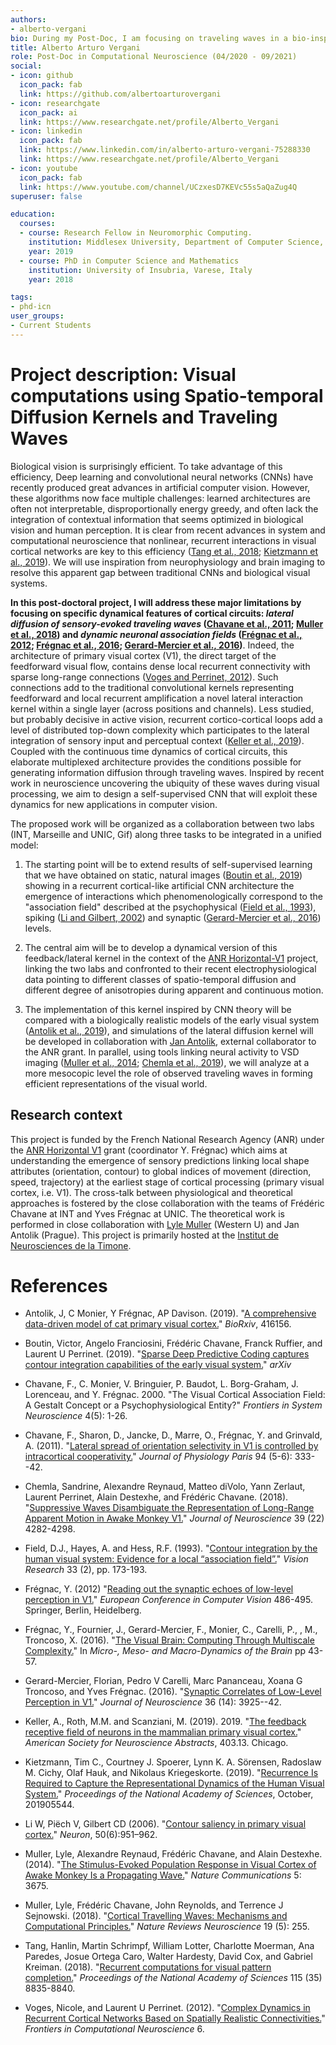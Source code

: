 ```yaml
---
authors:
- alberto-vergani
bio: During my Post-Doc, I am focusing on traveling waves in a bio-inspired neural network.
title: Alberto Arturo Vergani
role: Post-Doc in Computational Neuroscience (04/2020 - 09/2021)
social:
- icon: github
  icon_pack: fab
  link: https://github.com/albertoarturovergani
- icon: researchgate
  icon_pack: ai
  link: https://www.researchgate.net/profile/Alberto_Vergani
- icon: linkedin
  icon_pack: fab
  link: https://www.linkedin.com/in/alberto-arturo-vergani-75288330
  link: https://www.researchgate.net/profile/Alberto_Vergani
- icon: youtube
  icon_pack: fab
  link: https://www.youtube.com/channel/UCzxesD7KEVc55s5aQaZug4Q
superuser: false

education:
  courses:
  - course: Research Fellow in Neuromorphic Computing.
    institution: Middlesex University, Department of Computer Science, London, UK
    year: 2019
  - course: PhD in Computer Science and Mathematics
    institution: University of Insubria, Varese, Italy
    year: 2018

tags:
- phd-icn
user_groups:
- Current Students
---
```


# Project description: Visual computations using Spatio-temporal Diffusion Kernels and Traveling Waves

Biological vision is surprisingly efficient. To take advantage of this efficiency, Deep learning and convolutional neural networks (CNNs) have recently produced great advances in artificial computer vision. However, these algorithms now face multiple challenges: learned architectures are often not interpretable, disproportionally energy greedy, and often lack the integration of contextual information that seems optimized in biological vision and human perception. It is clear from recent advances in system and computational neuroscience that nonlinear, recurrent interactions in visual cortical networks are key to this efficiency ([Tang et al., 2018](#Tang18); [Kietzmann et al., 2019](#Kietzmann19)). We will use inspiration from neurophysiology and brain imaging to resolve this apparent gap between traditional CNNs and biological visual systems.

**In this post-doctoral project, I will address these major limitations by focusing on specific dynamical features of cortical circuits: _lateral diffusion of sensory-evoked traveling waves_ ([Chavane et al., 2011](#Chavane2000); [Muller et al., 2018](#muller2018cortical)) and _dynamic neuronal association fields_ ([Frégnac et al., 2012](#Frégnac2012); [Frégnac et al., 2016](#Frégnac2016); [Gerard-Mercier et al., 2016](#gerard2016synaptic))**. Indeed, the architecture of primary visual cortex (V1), the direct target of the feedforward visual flow, contains dense local recurrent connectivity with sparse long-range connections ([Voges and Perrinet, 2012](#Voges12)). Such connections add to the traditional convolutional kernels representing feedforward and local recurrent amplification a novel lateral interaction kernel within a single layer (across positions and channels). Less studied, but probably decisive in active vision, recurrent cortico-cortical loops add a level of distributed top-down complexity which participates to the lateral integration of sensory input and perceptual context ([Keller et al., 2019](#Keller2019)). Coupled with the continuous time dynamics of cortical circuits, this elaborate multiplexed architecture provides the conditions possible for generating information diffusion through traveling waves. Inspired by recent work in neuroscience uncovering the ubiquity of these waves during visual processing, we aim to design a self-supervised CNN that will exploit these dynamics for new applications in computer vision.

The proposed work will be organized as a collaboration between two labs (INT, Marseille and UNIC, Gif) along three tasks to be integrated in a unified model:

1. The starting point will be to extend results of self-supervised learning that we have obtained on static, natural images ([Boutin et al., 2019](#BoutinFranciosiniChavaneRuffierPerrinet20)) showing in a recurrent cortical-like artificial CNN architecture the emergence of interactions which phenomenologically correspond to the "association field" described at the psychophysical ([Field et al., 1993](#Field1993)), spiking ([Li and Gilbert, 2002](#Li2002)) and synaptic ([Gerard-Mercier et al., 2016](#gerard2016synaptic)) levels.

2. The central aim will be to develop a dynamical version of this feedback/lateral kernel in the context of the [ANR Horizontal-V1](https://laurentperrinet.github.io/grant/anr-horizontal-v1/) project, linking the two labs and confronted to their recent electrophysiological data pointing to different classes of spatio-temporal diffusion and different degree of anisotropies during apparent and continuous motion.

3. The implementation of this kernel inspired by CNN theory will be compared with a biologically realistic models of the early visual system ([Antolik et al., 2019](#Antolik2019)), and simulations of the lateral diffusion kernel will be developed in collaboration with [Jan Antolik](https://antolik.net/), external collaborator to the ANR grant.  In parallel, using tools linking neural activity to VSD imaging ([Muller et al., 2014](#muller2014stimulus); [Chemla et al., 2019](#Chemla2018)), we will analyze at a more mesocopic level the role of observed traveling waves in forming efficient representations of the visual world.


## Research context

This project is funded by the French National Research Agency (ANR) under the [ANR Horizontal V1](https://laurentperrinet.github.io/grant/anr-horizontal-v1/) grant (coordinator Y. Frégnac) which aims at understanding the emergence of sensory predictions linking local shape attributes (orientation, contour) to global indices of movement (direction, speed, trajectory) at the earliest stage of cortical processing (primary visual cortex, i.e. V1). The cross-talk between physiological and theoretical approaches is fostered by the close collaboration with the teams of Frédéric Chavane at INT and Yves Frégnac at UNIC. The theoretical work is performed in close collaboration with [Lyle Muller](https://www.mullerlab.ca/) (Western U) and Jan Antolik (Prague). This project is primarily hosted at the [Institut de Neurosciences de la Timone](http://www.int.univ-amu.fr/?lang=en).


# References

* <a name="Antolik2019"> Antolik, J, C Monier, Y Frégnac, AP Davison. (2019). </a> "[A comprehensive data-driven model of cat primary visual cortex.](https://www.biorxiv.org/content/10.1101/416156v1)" *BioRxiv*, 416156.

* <a name="BoutinFranciosiniChavaneRuffierPerrinet20"> Boutin, Victor, Angelo Franciosini, Frédéric Chavane, Franck Ruffier, and Laurent U Perrinet. (2019). </a> "[Sparse Deep Predictive Coding captures contour integration capabilities of the early visual system.](https://arxiv.org/abs/1902.07651)" *arXiv*

* <a name="Chavane2000"> Chavane, F., C. Monier, V. Bringuier, P. Baudot, L. Borg-Graham, J. Lorenceau, and Y. Frégnac. 2000. </a> "The Visual Cortical Association Field: A Gestalt Concept or a Psychophysiological Entity?" *Frontiers in System Neuroscience* 4(5): 1-26.

* <a name="Chavane2011"> Chavane, F., Sharon, D., Jancke, D., Marre, O., Frégnac, Y. and Grinvald, A.  (2011). </a> "[Lateral spread of orientation selectivity in V1 is controlled by intracortical cooperativity.](https://doi.org/10.1016/S0928-4257(00)01096-2)" *Journal of Physiology Paris* 94 (5-6): 333--42.

* <a name="Chemla2018"> Chemla, Sandrine, Alexandre Reynaud, Matteo diVolo, Yann Zerlaut, Laurent Perrinet, Alain Destexhe, and Frédéric Chavane. </a> (2018). "[Suppressive Waves Disambiguate the Representation of Long-Range Apparent Motion in Awake Monkey V1.](https://doi.org/10.1523/JNEUROSCI.2792-18.2019)" *Journal of Neuroscience* 39 (22) 4282-4298.

* <a name="Field1993"> Field, D.J., Hayes, A. and Hess, R.F. (1993). </a> "[Contour integration by the human visual system: Evidence for a local “association field”.](https://doi.org/10.1016/0042-6989(93)90156-Q)" *Vision Research* 33 (2), pp. 173-193.

* <a name="Frégnac2012"> Frégnac, Y. (2012)  </a> "[Reading out the synaptic echoes of low-level perception in V1.](https://hal.archives-ouvertes.fr/hal-01685152/)" *European Conference in Computer Vision* 486-495. Springer, Berlin, Heidelberg.

* <a name="Frégnac2016"> Frégnac, Y., Fournier, J., Gerard-Mercier, F., Monier, C., Carelli, P., , M., Troncoso, X. (2016).  </a> "[The Visual Brain: Computing Through Multiscale Complexity.](https://link-springer-com.insb.bib.cnrs.fr/content/pdf/10.1007%2F978-3-319-28802-4_4.pdf)" In *Micro-, Meso- and Macro-Dynamics of the Brain* pp 43-57.

* <a name="gerard2016synaptic"> Gerard-Mercier, Florian, Pedro V Carelli, Marc Pananceau, Xoana G Troncoso, and Yves Frégnac. (2016). </a> "[Synaptic Correlates of Low-Level Perception in V1.](https://www.jneurosci.org/content/36/14/3925)" *Journal of Neuroscience* 36 (14): 3925--42.

* <a name="Keller2019">Keller, A., Roth, M.M. and Scanziani, M. (2019).  </a> 2019. "[The feedback receptive field of neurons in the mammalian primary visual cortex.](https://www.abstractsonline.com/pp8/#!/7883/presentation/65856)" *American Society for Neuroscience Abstracts*,  403.13. Chicago.

* <a name="Kietzmann19">Kietzmann, Tim C., Courtney J. Spoerer, Lynn K. A. Sörensen, Radoslaw M. Cichy, Olaf Hauk, and Nikolaus Kriegeskorte. </a> (2019). "[Recurrence Is Required to Capture the Representational Dynamics of the Human Visual System.](https://doi.org/10/gf9j2t)" *Proceedings of the National Academy of Sciences*, October, 201905544.

* <a name="Li2002">Li W, Piëch V, Gilbert CD</a>  (2006). "[Contour saliency in primary visual cortex.](http://www.paper.edu.cn/scholar/showpdf/MUz2UN2INTA0eQxeQh)" *Neuron*, 50(6):951–962.

* <a name="muller2014stimulus">Muller, Lyle, Alexandre Reynaud, Frédéric Chavane, and Alain Destexhe. </a> (2014). "[The Stimulus-Evoked Population Response in Visual Cortex of Awake Monkey Is a Propagating Wave.](http://www.int.univ-amu.fr/IMG/pdf/Muller_Nature_Communications2014.pdf)" *Nature Communications* 5: 3675.

* <a name="muller2018cortical"> Muller, Lyle, Frédéric Chavane, John Reynolds, and Terrence J Sejnowski. </a> (2018). "[Cortical Travelling Waves: Mechanisms and Computational Principles.](https://papers.cnl.salk.edu/PDFs/Cortical%20travelling%20waves_%20mechanisms%20and%20computational%20principles.%202018-4515.pdf)" *Nature Reviews Neuroscience* 19 (5): 255.

* <a name="Tang18">Tang, Hanlin, Martin Schrimpf, William Lotter, Charlotte Moerman, Ana Paredes, Josue Ortega Caro, Walter Hardesty, David Cox, and Gabriel Kreiman. </a> (2018). "[Recurrent computations for visual pattern completion.](https://doi.org/10.1073/pnas.1719397115)" *Proceedings of the National Academy of Sciences* 115 (35) 8835-8840.

* <a name="Voges12"> Voges, Nicole, and Laurent U Perrinet.</a> (2012). "[Complex Dynamics in Recurrent Cortical Networks Based on Spatially Realistic Connectivities.](https://doi.org/10.3389/fncom.2012.00041)" *Frontiers in Computational Neuroscience* 6.

